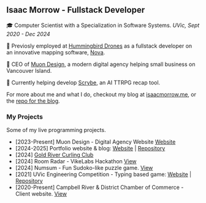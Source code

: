 ## Isaac Morrow - Fullstack Developer
🎓 Computer Scientist with a Specialization in Software Systems. _UVic, Sept 2020 - Dec 2024_

💼 Previosly employed at [Hummingbird Drones](https://www.hummingbirddrones.ca/) as a fullstack developer on an innovative mapping software, [Nova](https://www.mapnova.com/).

🚀 CEO of [Muon Design](https://muon.design/), a modern digital agency helping small business on Vancouver Island.

🌱 Currently helping develop [Scrybe](https://www.scrybequill.com/), an AI TTRPG recap tool.


For more about me and what I do, checkout my blog at [isaacmorrow.me](https://www.isaacmorrow.me), or the [repo for the blog](https://github.com/Toranian/go-blog).

### My Projects
Some of my live programming projects.
- [2023-Present] Muon Design - Digital Agency Website [Website](https://muon.design/)
- [2024-2025] Portfolio website & blog: [Website](https://www.isaacmorrow.me) | [Repository](https://github.com/Toranian/go-blog)
- [2024] [Gold River Curling Club](https://goldrivercurlingclub.ca/)
- [2024] Room Radar - VikeLabs Hackathon [View](https://student-housing-finder-blue.vercel.app/)
- [2024] Numsum - Fun Sudoko-like puzzle game. [View](https://numsum.vercel.app/) 
- [2021] UVic Engineering Competition - Typing based game: [Website](https://toranian.github.io/word-duels/) | [Repository](https://github.com/Toranian/portfolio-project)
- [2020-Present] Campbell River & District Chamber of Commerce - Client website. [View](https://campbellriverchamber.ca/)


